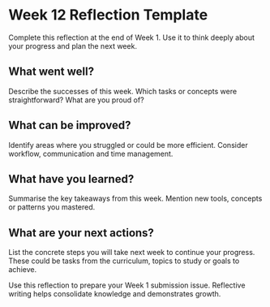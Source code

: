 # Week 12 Reflection Template

Complete this reflection at the end of Week 1.  Use it to think deeply about your progress and plan the next week.

## What went well?

Describe the successes of this week.  Which tasks or concepts were straightforward?  What are you proud of?

## What can be improved?

Identify areas where you struggled or could be more efficient.  Consider workflow, communication and time management.

## What have you learned?

Summarise the key takeaways from this week.  Mention new tools, concepts or patterns you mastered.

## What are your next actions?

List the concrete steps you will take next week to continue your progress.  These could be tasks from the curriculum, topics to study or goals to achieve.

Use this reflection to prepare your Week 1 submission issue.  Reflective writing helps consolidate knowledge and demonstrates growth.